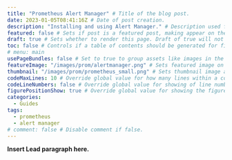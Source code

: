 ```yaml
---
title: "Prometheus Alert Manager" # Title of the blog post.
date: 2023-01-05T08:41:16Z # Date of post creation.
description: "Installing and using Alert Manager." # Description used for search engine.
featured: false # Sets if post is a featured post, making appear on the home page side bar.
draft: true # Sets whether to render this page. Draft of true will not be rendered.
toc: false # Controls if a table of contents should be generated for first-level links automatically.
# menu: main
usePageBundles: false # Set to true to group assets like images in the same folder as this post.
featureImage: "/images/prom/alertmanager.png" # Sets featured image on blog post.
thumbnail: "/images/prom/prometheus_small.png" # Sets thumbnail image appearing inside card on homepage.
codeMaxLines: 10 # Override global value for how many lines within a code block before auto-collapsing.
codeLineNumbers: false # Override global value for showing of line numbers within code block.
figurePositionShow: true # Override global value for showing the figure label.
categories:
  - Guides
tags:
  - prometheus
  - alert manager
# comment: false # Disable comment if false.
---
```


**Insert Lead paragraph here.**

